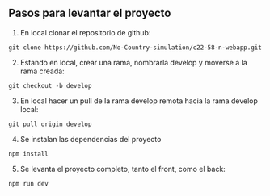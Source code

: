 ## Pasos para levantar el proyecto

1. En local clonar el repositorio de github:

```
git clone https://github.com/No-Country-simulation/c22-58-n-webapp.git
```

2. Estando en local, crear una rama, nombrarla develop y moverse a la rama creada:

```
git checkout -b develop
```

3. En local hacer un pull de la rama develop remota hacia la rama develop local:

```
git pull origin develop
```

4. Se instalan las dependencias del proyecto

```
npm install
```

5. Se levanta el proyecto completo, tanto el front, como el back:

```
npm run dev
```
